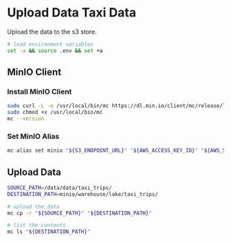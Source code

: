 # Upload Data Taxi Data

Upload the data to the s3 store.

```bash
# load environment variables
set -a && source .env && set +a
```

## MinIO Client

### Install MinIO Client

```bash
sudo curl -L -o /usr/local/bin/mc https://dl.min.io/client/mc/release/linux-amd64/mc
sudo chmod +x /usr/local/bin/mc
mc --version
```

### Set MinIO Alias

```bash
mc alias set minio "${S3_ENDPOINT_URL}" "${AWS_ACCESS_KEY_ID}" "${AWS_SECRET_ACCESS_KEY}" --api s3v4
```

## Upload Data

```bash
SOURCE_PATH=/data/data/taxi_trips/
DESTINATION_PATH=minio/warehouse/lake/taxi_trips/

# upload the data
mc cp -r "${SOURCE_PATH}" "${DESTINATION_PATH}"

# list the contents
mc ls "${DESTINATION_PATH}"
```
